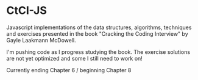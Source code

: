 # CtCI-JS

Javascript implementations of the data structures, algorithms, techniques and exercises presented in the book "Cracking the Coding Interview" by Gayle Laakmann McDowell.

I'm pushing code as I progress studying the book. The exercise solutions are not yet optimized and some I still need to work on!

Currently ending Chapter 6 / beginning Chapter 8

